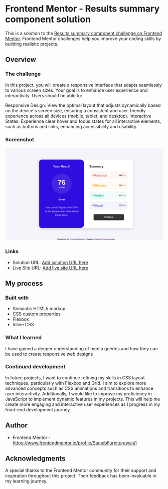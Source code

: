 # Frontend Mentor - Results summary component solution

This is a solution to the [Results summary component challenge on Frontend Mentor](https://www.frontendmentor.io/challenges/results-summary-component-CE_K6s0maV). Frontend Mentor challenges help you improve your coding skills by building realistic projects. 


## Overview

### The challenge

In this project, you will create a responsive interface that adapts seamlessly to various screen sizes. Your goal is to enhance user experience and interactivity. Users should be able to:

Responsive Design: View the optimal layout that adjusts dynamically based on the device's screen size, ensuring a consistent and user-friendly experience across all devices (mobile, tablet, and desktop).
Interactive States: Experience clear hover and focus states for all interactive elements, such as buttons and links, enhancing accessibility and usability.

### Screenshot

![](assets/images/screenshot.jpg)

### Links

- Solution URL: [Add solution URL here](https://your-solution-url.com)
- Live Site URL: [Add live site URL here](https://your-live-site-url.com)

## My process

### Built with

- Semantic HTML5 markup
- CSS custom properties
- Flexbox
- Inline CSS


### What I learned

I have gained a deeper understanding of media queries and how they can be used to create responsive web designs

### Continued development

In future projects, I want to continue refining my skills in CSS layout techniques, particularly with Flexbox and Grid. I aim to explore more advanced concepts such as CSS animations and transitions to enhance user interactivity. Additionally, I would like to improve my proficiency in JavaScript to implement dynamic features in my projects. This will help me create more engaging and interactive user experiences as I progress in my front-end development journey.

## Author

- Frontend Mentor - https://www.frontendmentor.io/profile/SaquibFurniturewala1

## Acknowledgments

A special thanks to the Frontend Mentor community for their support and inspiration throughout this project. Their feedback has been invaluable in my learning journey.
